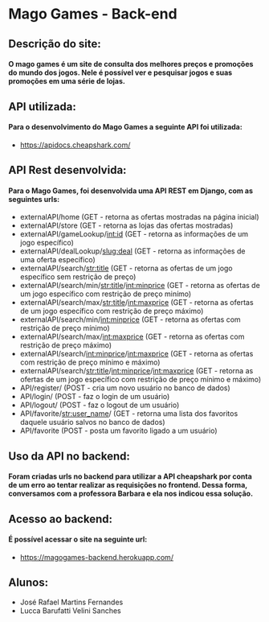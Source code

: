 # Mago Games - Back-end

## Descrição do site:

#### O mago games é um site de consulta dos melhores preços e promoções do mundo dos jogos. Nele é possível ver e pesquisar jogos e suas promoções em uma série de lojas.

## API utilizada:
#### Para o desenvolvimento do Mago Games a seguinte API foi utilizada: 
* https://apidocs.cheapshark.com/ 

## API Rest desenvolvida:
#### Para o Mago Games, foi desenvolvida uma API REST em Django, com as seguintes urls: 
* externalAPI/home (GET - retorna as ofertas mostradas na página inicial)
* externalAPI/store (GET - retorna as lojas das ofertas mostradas)
* externalAPI/gameLookup/<int:id> (GET - retorna as informações de um jogo específico)
* externalAPI/dealLookup/<slug:deal> (GET - retorna as informações de uma oferta específico)
* externalAPI/search/<str:title> (GET - retorna as ofertas de um jogo específico sem restrição de preço)
* externalAPI/search/min/<str:title>/<int:minprice> (GET - retorna as ofertas de um jogo específico com restrição de preço minímo)
* externalAPI/search/max/<str:title>/<int:maxprice> (GET - retorna as ofertas de um jogo específico com restrição de preço máximo)
* externalAPI/search/min/<int:minprice> (GET - retorna as ofertas com restrição de preço mínimo)
* externalAPI/search/max/<int:maxprice> (GET - retorna as ofertas com restrição de preço máximo)
* externalAPI/search/<int:minprice>/<int:maxprice> (GET - retorna as ofertas com restrição de preço mínimo e máximo)
* externalAPI/search/<str:title>/<int:minprice>/<int:maxprice> (GET - retorna as ofertas de um jogo específico com restrição de preço mínimo e máximo)
* API/register/ (POST - cria um novo usuário no banco de dados)
* API/login/ (POST - faz o login de um usuário)
* API/logout/ (POST - faz o logout de um usuário)
* API/favorite/<str:user_name>/ (GET - retorna uma lista dos favoritos daquele usuário salvos no banco de dados)
* API/favorite (POST - posta um favorito ligado a um usuário)

## Uso da API no backend:
#### Foram criadas urls no backend para utilizar a API cheapshark por conta de um erro ao tentar realizar as requisições no frontend. Dessa forma, conversamos com a professora Barbara e ela nos indicou essa solução.  

## Acesso ao backend:
#### É possível acessar o site na seguinte url:
* https://magogames-backend.herokuapp.com/

## Alunos:
* José Rafael Martins Fernandes
* Lucca Barufatti Velini Sanches
